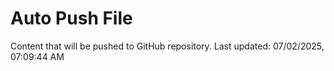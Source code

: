 # Auto Push File

Content that will be pushed to GitHub repository.
Last updated: 07/02/2025, 07:09:44 AM